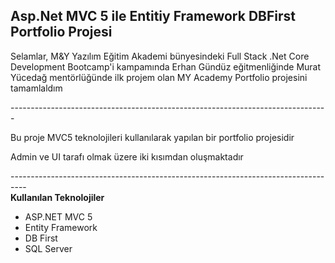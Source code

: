 <b>Asp.Net MVC 5 ile Entitiy Framework DBFirst Portfolio Projesi</b>
-----------------------------------------------------------------------
<p> Selamlar, M&Y Yazılım Eğitim Akademi bünyesindeki Full Stack .Net Core Development Bootcamp'i kampamında Erhan Gündüz eğitmenliğinde Murat Yücedağ mentörlüğünde ilk projem olan MY Academy Portfolio projesini tamamlaldım</p>
-------------------------------------------------------------------------------
<p> Bu proje MVC5 teknolojileri kullanılarak yapılan bir portfolio projesidir </p>
<p> Admin ve UI tarafı olmak üzere iki kısımdan oluşmaktadır </p>
----------------------------------------------------------------------------------
<br />
<b>Kullanılan Teknolojiler</b>
<ul>
  <li>ASP.NET MVC 5 </li>
  <li>Entity Framework</li>
  <li>DB First</li>
  <li>SQL Server</li>
</ul>
